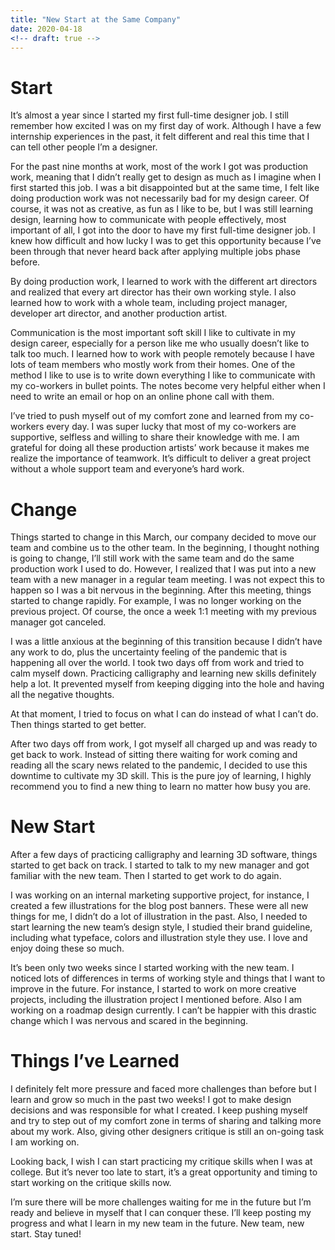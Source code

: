 ```yaml
---
title: "New Start at the Same Company"
date: 2020-04-18
<!-- draft: true -->
---
```


# Start

It’s almost a year since I started my first full-time designer job. I still
remember how excited I was on my first day of work. Although I have a few
internship experiences in the past, it felt different and real this time that I
can tell other people I’m a designer.

For the past nine months at work, most of the work I got was production work,
meaning that I didn’t really get to design as much as I imagine when I first
started this job. I was a bit disappointed but at the same time, I felt like
doing production work was not necessarily bad for my design career. Of course,
it was not as creative, as fun as I like to be, but I was still learning design,
learning how to communicate with people effectively, most important of all, I
got into the door to have my first full-time designer job. I knew how difficult
and how lucky I was to get this opportunity because I’ve been through that never
heard back after applying multiple jobs phase before.

By doing production work, I learned to work with the different art directors and
realized that every art director has their own working style. I also learned how
to work with a whole team, including project manager, developer art director,
and another production artist.

Communication is the most important soft skill I like to cultivate in my design
career, especially for a person like me who usually doesn’t like to talk too
much. I learned how to work with people remotely because I have lots of team
members who mostly work from their homes. One of the method I like to use is to
write down everything I like to communicate with my co-workers in bullet
points. The notes become very helpful either when I need to write an email or
hop on an online phone call with them.

I’ve tried to push myself out of my comfort zone and learned from my co-workers
every day. I was super lucky that most of my co-workers are supportive, selfless
and willing to share their knowledge with me. I am grateful for doing all these
production artists’ work because it makes me realize the importance of
teamwork. It’s difficult to deliver a great project without a whole support team
and everyone’s hard work.

# Change

Things started to change in this March, our company decided to move our team and
combine us to the other team. In the beginning, I thought nothing is going to
change, I’ll still work with the same team and do the same production work I
used to do. However, I realized that I was put into a new team with a new
manager in a regular team meeting. I was not expect this to happen so I was a
bit nervous in the beginning. After this meeting, things started to change
rapidly. For example, I was no longer working on the previous project. Of
course, the once a week 1:1 meeting with my previous manager got canceled.

I was a little anxious at the beginning of this transition because I didn’t have
any work to do, plus the uncertainty feeling of the pandemic that is happening
all over the world. I took two days off from work and tried to calm myself
down. Practicing calligraphy and learning new skills definitely help a lot. It
prevented myself from keeping digging into the hole and having all the negative
thoughts.

At that moment, I tried to focus on what I can do instead of what I can’t
do. Then things started to get better.

After two days off from work, I got myself all charged up and was ready to get
back to work. Instead of sitting there waiting for work coming and reading all
the scary news related to the pandemic, I decided to use this downtime to
cultivate my 3D skill. This is the pure joy of learning, I highly recommend you
to find a new thing to learn no matter how busy you are.

# New Start

After a few days of practicing calligraphy and learning 3D software, things
started to get back on track. I started to talk to my new manager and got
familiar with the new team. Then I started to get work to do again.

I was working on an internal marketing supportive project, for instance, I
created a few illustrations for the blog post banners. These were all new things
for me, I didn’t do a lot of illustration in the past. Also, I needed to start
learning the new team’s design style, I studied their brand guideline, including
what typeface, colors and illustration style they use. I love and enjoy doing
these so much.

It’s been only two weeks since I started working with the new team. I noticed
lots of differences in terms of working style and things that I want to improve
in the future. For instance, I started to work on more creative projects,
including the illustration project I mentioned before. Also I am working on a
roadmap design currently. I can’t be happier with this drastic change which I
was nervous and scared in the beginning.

# Things I’ve Learned

I definitely felt more pressure and faced more challenges than before but I
learn and grow so much in the past two weeks! I got to make design decisions and
was responsible for what I created. I keep pushing myself and try to step out of
my comfort zone in terms of sharing and talking more about my work. Also, giving
other designers critique is still an on-going task I am working on.

Looking back, I wish I can start practicing my critique skills when I was at
college. But it’s never too late to start, it’s a great opportunity and timing
to start working on the critique skills now.

I’m sure there will be more challenges waiting for me in the future but I’m
ready and believe in myself that I can conquer these. I’ll keep posting my
progress and what I learn in my new team in the future. New team, new
start. Stay tuned!
